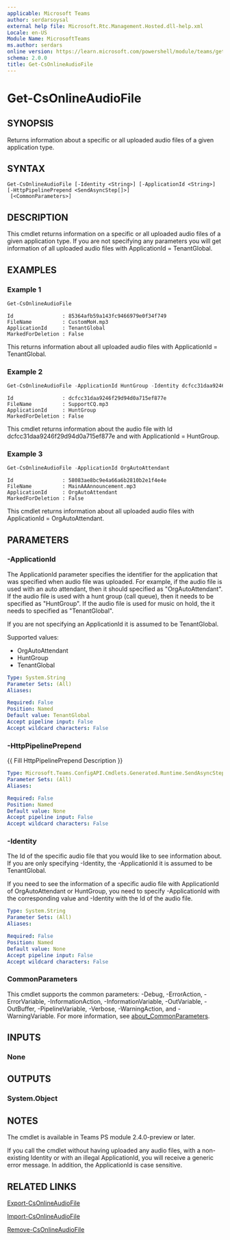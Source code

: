 ```yaml
---
applicable: Microsoft Teams
author: serdarsoysal
external help file: Microsoft.Rtc.Management.Hosted.dll-help.xml
Locale: en-US
Module Name: MicrosoftTeams
ms.author: serdars
online version: https://learn.microsoft.com/powershell/module/teams/get-csonlineaudiofile
schema: 2.0.0
title: Get-CsOnlineAudioFile
---
```


# Get-CsOnlineAudioFile

## SYNOPSIS
Returns information about a specific or all uploaded audio files of a given application type.

## SYNTAX

```
Get-CsOnlineAudioFile [-Identity <String>] [-ApplicationId <String>] [-HttpPipelinePrepend <SendAsyncStep[]>]
 [<CommonParameters>]
```

## DESCRIPTION
This cmdlet returns information on a specific or all uploaded audio files of a given application type. If you are not specifying any parameters you will get information of all uploaded audio files with ApplicationId = TenantGlobal.

## EXAMPLES

### Example 1
```powershell
Get-CsOnlineAudioFile

```
```Output
Id                : 85364afb59a143fc9466979e0f34f749
FileName          : CustomMoH.mp3
ApplicationId     : TenantGlobal
MarkedForDeletion : False
```
This returns information about all uploaded audio files with ApplicationId = TenantGlobal.

### Example 2
```powershell
Get-CsOnlineAudioFile -ApplicationId HuntGroup -Identity dcfcc31daa9246f29d94d0a715ef877e

```
```Output
Id                : dcfcc31daa9246f29d94d0a715ef877e
FileName          : SupportCQ.mp3
ApplicationId     : HuntGroup
MarkedForDeletion : False
```
This cmdlet returns information about the audio file with Id dcfcc31daa9246f29d94d0a715ef877e and with ApplicationId = HuntGroup.

### Example 3
```powershell
Get-CsOnlineAudioFile -ApplicationId OrgAutoAttendant

```
```Output
Id                : 58083ae8bc9e4a66a6b2810b2e1f4e4e
FileName          : MainAAAnnouncement.mp3
ApplicationId     : OrgAutoAttendant
MarkedForDeletion : False
```
This cmdlet returns information about all uploaded audio files with ApplicationId = OrgAutoAttendant.

## PARAMETERS

### -ApplicationId
The ApplicationId parameter specifies the identifier for the application that was specified when audio file was uploaded. For example, if the audio file is used with an auto attendant, then it should specified as "OrgAutoAttendant".
If the audio file is used with a hunt group (call queue), then it needs to be specified as "HuntGroup". If the audio file is used for music on hold, the it needs to specified as "TenantGlobal".

If you are not specifying an ApplicationId it is assumed to be TenantGlobal.

Supported values:

- OrgAutoAttendant
- HuntGroup
- TenantGlobal

```yaml
Type: System.String
Parameter Sets: (All)
Aliases:

Required: False
Position: Named
Default value: TenantGlobal
Accept pipeline input: False
Accept wildcard characters: False
```

### -HttpPipelinePrepend
{{ Fill HttpPipelinePrepend Description }}

```yaml
Type: Microsoft.Teams.ConfigAPI.Cmdlets.Generated.Runtime.SendAsyncStep[]
Parameter Sets: (All)
Aliases:

Required: False
Position: Named
Default value: None
Accept pipeline input: False
Accept wildcard characters: False
```

### -Identity
The Id of the specific audio file that you would like to see information about. If you are only specifying -Identity, the -ApplicationId it is assumed to be TenantGlobal.

If you need to see the information of a specific audio file with ApplicationId of OrgAutoAttendant or HuntGroup, you need to specify -ApplicationId with the corresponding value and -Identity with the Id of the audio file.

```yaml
Type: System.String
Parameter Sets: (All)
Aliases:

Required: False
Position: Named
Default value: None
Accept pipeline input: False
Accept wildcard characters: False
```

### CommonParameters
This cmdlet supports the common parameters: -Debug, -ErrorAction, -ErrorVariable, -InformationAction, -InformationVariable, -OutVariable, -OutBuffer, -PipelineVariable, -Verbose, -WarningAction, and -WarningVariable. For more information, see [about_CommonParameters](http://go.microsoft.com/fwlink/?LinkID=113216).

## INPUTS

### None

## OUTPUTS

### System.Object

## NOTES
The cmdlet is available in Teams PS module 2.4.0-preview or later.

If you call the cmdlet without having uploaded any audio files, with a non-existing Identity or with an illegal ApplicationId, you will receive a generic error message. In addition, the ApplicationId is case sensitive.

## RELATED LINKS
[Export-CsOnlineAudioFile](https://learn.microsoft.com/powershell/module/teams/export-csonlineaudiofile)

[Import-CsOnlineAudioFile](https://learn.microsoft.com/powershell/module/teams/import-csonlineaudiofile)

[Remove-CsOnlineAudioFile](https://learn.microsoft.com/powershell/module/teams/remove-csonlineaudiofile)
